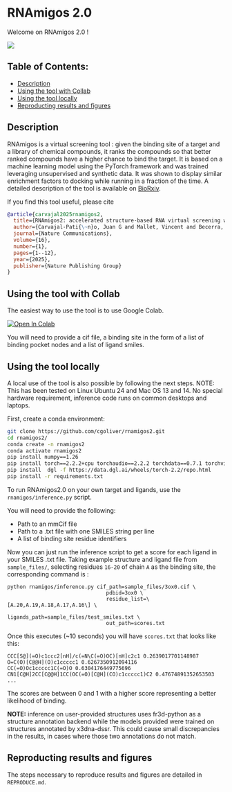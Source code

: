 # RNAmigos 2.0

Welcome on RNAmigos 2.0 !

<img src="figs/rnamigos2.png">

## Table of Contents:

- [Description](#description)
- [Using the tool with Collab](#Using-the-tool-with-Collab)
- [Using the tool locally](#Using-the-tool-locally)
- [Reproducting results and figures](#Reproducting-results-and-figures)

## Description

RNAmigos is a virtual screening tool : given the binding site of a target and a library of chemical compounds, it
ranks the compounds so that better ranked compounds have a higher chance to bind the target.
It is based on a machine learning model using the PyTorch framework and was trained leveraging unsupervised and
synthetic data.
It was shown to display similar enrichment factors to docking while running in a fraction of the time.
A detailed description of the tool is available
on [BioRxiv](https://www.biorxiv.org/content/10.1101/2023.11.23.568394v2).

If you find this tool useful, please cite

```bib
@article{carvajal2025rnamigos2,
  title={RNAmigos2: accelerated structure-based RNA virtual screening with deep graph learning},
  author={Carvajal-Pati{\~n}o, Juan G and Mallet, Vincent and Becerra, David and Ni{\~n}o Vasquez, Luis Fernando and Oliver, Carlos and Waldisp{\"u}hl, J{\'e}r{\^o}me},
  journal={Nature Communications},
  volume={16},
  number={1},
  pages={1--12},
  year={2025},
  publisher={Nature Publishing Group}
}
```

## Using the tool with Collab

The easiest way to use the tool is to use Google Colab.

[![Open In Colab](https://colab.research.google.com/assets/colab-badge.svg)](https://colab.research.google.com/github/cgoliver/rnamigos2/blob/master/rnamigos_inference.ipynb)

You will need to provide a cif file, a binding site in the form of a list of binding pocket nodes and a list of ligand
smiles.

## Using the tool locally

A local use of the tool is also possible by following the next steps.
NOTE: This has been tested on Linux Ubuntu 24 and Mac OS 13 and 14. No special hardware requirement, inference code runs
on common desktops and laptops.

First, create a conda environment:

```bash
git clone https://github.com/cgoliver/rnamigos2.git
cd rnamigos2/
conda create -n rnamigos2
conda activate rnamigos2
pip install numpy==1.26
pip install torch==2.2.2+cpu torchaudio==2.2.2 torchdata==0.7.1 torchvision==0.17.2 --index-url https://download.pytorch.org/whl/cpu
pip install  dgl -f https://data.dgl.ai/wheels/torch-2.2/repo.html
pip install -r requirements.txt
```

To run RNAmigos2.0 on your own target and ligands, use the `rnamigos/inference.py` script.

You will need to provide the following:

* Path to an mmCif file
* Path to a .txt file with one SMILES string per line
* A list of binding site residue identifiers

Now you can just run the inference script to get a score for each ligand in your SMILES .txt file.
Taking example structure and ligand file from `sample_files/`, selecting residues `16-20` of chain `A` as the binding
site, the corresponding command is :

```
python rnamigos/inference.py cif_path=sample_files/3ox0.cif \
                                pdbid=3ox0 \
                                residue_list=\[A.20,A.19,A.18,A.17,A.16\] \
                                ligands_path=sample_files/test_smiles.txt \
                                out_path=scores.txt
``` 

Once this executes (~10 seconds) you will have `scores.txt` that looks like this:

```
CCC[S@](=O)c1ccc2[nH]/c(=N\C(=O)OC)[nH]c2c1 0.2639017701148987
O=C(O)[C@@H](O)c1ccccc1 0.6267350912094116
CC(=O)Oc1ccccc1C(=O)O 0.6304176449775696
CN1[C@H]2CC[C@@H]1CC(OC(=O)[C@H](CO)c1ccccc1)C2 0.47674891352653503
...
```

The scores are between 0 and 1 with a higher score representing a better likelihood of binding.

**NOTE:** inference on user-provided structures uses fr3d-python as a structure annotation backend while the models 
provided were trained on structures annotated by x3dna-dssr. 
This could cause small discrepancies in the results, in cases where those two annotations do not match.

## Reproducting results and figures

The steps necessary to reproduce results and figures are detailed in `REPRODUCE.md`.
